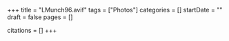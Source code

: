 +++
title = "LMunch96.avif"
tags = ["Photos"]
categories = []
startDate = ""
draft = false
pages = []

citations = []
+++
